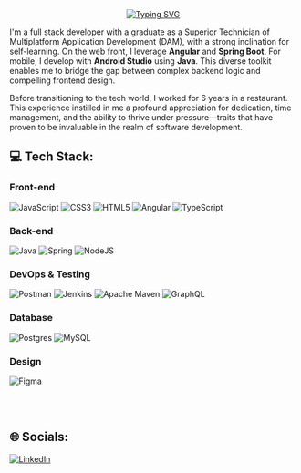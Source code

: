 <div align=center>
<a href="https://git.io/typing-svg"><img src="https://readme-typing-svg.herokuapp.com?font=Fira+Code&duration=3000&pause=1500&color=82AAFF&random=false&width=435&lines=Hello!+%F0%9F%91%8B+I%E2%80%99m+Lionel+Juarez;Full+Stack+Developer+Web%F0%9F%92%BB-+Mobile%F0%9F%93%B1;Always+in+learning+mode%F0%9F%93%9A" alt="Typing SVG" /></a>
</div>

I'm a full stack developer with a graduate as a Superior Technician of Multiplatform Application Development (DAM), with a strong inclination for self-learning. On the web front, I leverage **Angular** and **Spring Boot**. For mobile, I develop with **Android Studio** using **Java**. This diverse toolkit enables me to bridge the gap between complex backend logic and compelling frontend design.

Before transitioning to the tech world, I worked for 6 years in a restaurant. This experience instilled in me a profound appreciation for dedication, time management, and the ability to thrive under pressure—traits that have proven to be invaluable in the realm of software development.


## 💻 Tech Stack:

### Front-end
![JavaScript](https://img.shields.io/badge/javascript-%23323330.svg?style=for-the-badge&logo=javascript&logoColor=%23F7DF1E) 
![CSS3](https://img.shields.io/badge/css3-%231572B6.svg?style=for-the-badge&logo=css3&logoColor=white) 
![HTML5](https://img.shields.io/badge/html5-%23E34F26.svg?style=for-the-badge&logo=html5&logoColor=white) 
![Angular](https://img.shields.io/badge/angular-%23DD0031.svg?style=for-the-badge&logo=angular&logoColor=white) 
![TypeScript](https://img.shields.io/badge/typescript-%23007ACC.svg?style=for-the-badge&logo=typescript&logoColor=white)

### Back-end
![Java](https://img.shields.io/badge/java-%23ED8B00.svg?style=for-the-badge&logo=openjdk&logoColor=white) 
![Spring](https://img.shields.io/badge/spring-%236DB33F.svg?style=for-the-badge&logo=spring&logoColor=white) 
![NodeJS](https://img.shields.io/badge/node.js-6DA55F?style=for-the-badge&logo=node.js&logoColor=white)

### DevOps & Testing
![Postman](https://img.shields.io/badge/Postman-FF6C37?style=for-the-badge&logo=postman&logoColor=white) 
![Jenkins](https://img.shields.io/badge/jenkins-%232C5263.svg?style=for-the-badge&logo=jenkins&logoColor=white) 
![Apache Maven](https://img.shields.io/badge/Apache%20Maven-C71A36?style=for-the-badge&logo=Apache%20Maven&logoColor=white)
![GraphQL](https://img.shields.io/badge/-GraphQL-E10098?style=for-the-badge&logo=graphql&logoColor=white)


### Database
![Postgres](https://img.shields.io/badge/postgres-%23316192.svg?style=for-the-badge&logo=postgresql&logoColor=white) 
![MySQL](https://img.shields.io/badge/mysql-%2300000f.svg?style=for-the-badge&logo=mysql&logoColor=white)

### Design
![Figma](https://img.shields.io/badge/figma-%23F24E1E.svg?style=for-the-badge&logo=figma&logoColor=white)

<br><br>

## 🌐 Socials:
[![LinkedIn](https://img.shields.io/badge/LinkedIn-%230077B5.svg?logo=linkedin&logoColor=white)](https://linkedin.com/in/https://www.linkedin.com/in/lioneljuarez/) 
<br><br>
